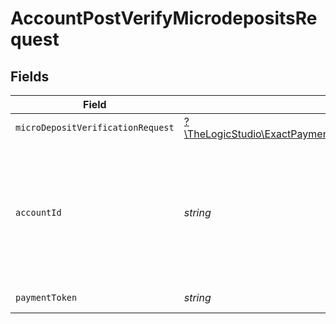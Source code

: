 # AccountPostVerifyMicrodepositsRequest


## Fields

| Field                                                                                                                                  | Type                                                                                                                                   | Required                                                                                                                               | Description                                                                                                                            |
| -------------------------------------------------------------------------------------------------------------------------------------- | -------------------------------------------------------------------------------------------------------------------------------------- | -------------------------------------------------------------------------------------------------------------------------------------- | -------------------------------------------------------------------------------------------------------------------------------------- |
| `microDepositVerificationRequest`                                                                                                      | [?\TheLogicStudio\ExactPayments\Models\Shared\MicroDepositVerificationRequest](../../Models/Shared/MicroDepositVerificationRequest.md) | :heavy_minus_sign:                                                                                                                     | N/A                                                                                                                                    |
| `accountId`                                                                                                                            | *string*                                                                                                                               | :heavy_check_mark:                                                                                                                     | The Account identifier. Represents the Merchant that this operation is going to be executed for.                                       |
| `paymentToken`                                                                                                                         | *string*                                                                                                                               | :heavy_check_mark:                                                                                                                     | Payment token Id                                                                                                                       |